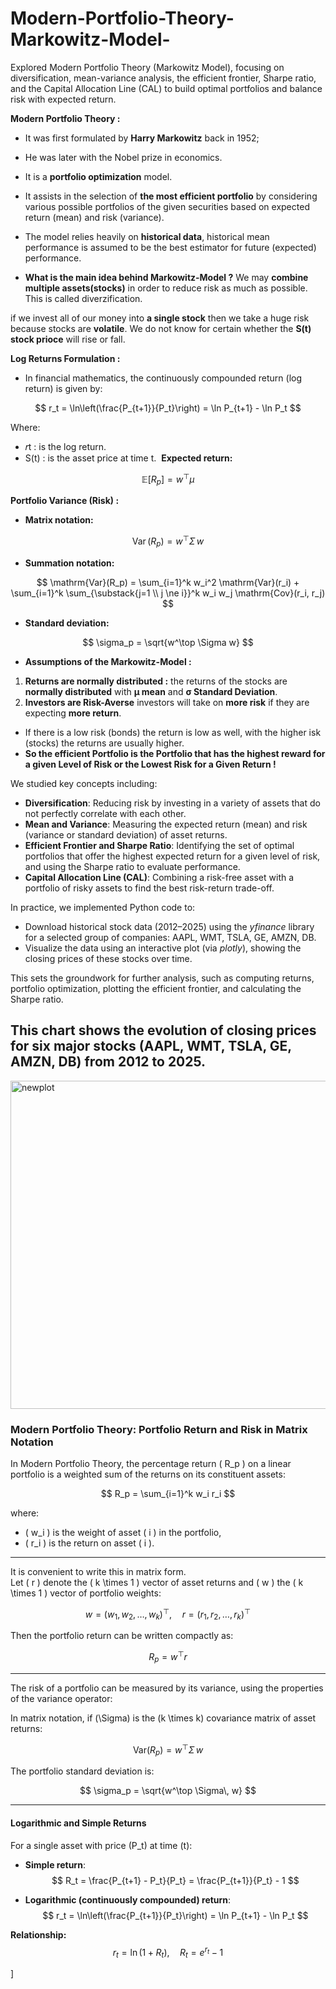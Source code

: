 # Modern-Portfolio-Theory-Markowitz-Model-
Explored Modern Portfolio Theory (Markowitz Model), focusing on diversification, mean-variance analysis, the efficient frontier, Sharpe ratio, and the Capital Allocation Line (CAL) to build optimal portfolios and balance risk with expected return.

**Modern Portfolio Theory :** 
* It was first formulated by **Harry Markowitz** back in 1952;
* He was later with the Nobel prize in economics.
* It is a **portfolio optimization** model.
* It assists in the selection of **the most efficient portfolio** by considering various possible portfolios of the given securities based on expected return (mean) and risk (variance).

* The model relies heavily on **historical data**, historical mean performance is assumed to be the best estimator for future (expected) performance.

* **What is the main idea behind Markowitz-Model ?**
  We may  **combine multiple assets(stocks)** in order to reduce risk as much as possible. This is called diverzification.

if we invest all of our money into **a single stock** then we take a huge risk because stocks are **volatile**. We do not know for certain whether the **S(t) stock prioce** will rise or fall. 

**Log Returns Formulation :**
* In financial mathematics, the continuously compounded return (log return) is given by:

$$
r_t = \ln\left(\frac{P_{t+1}}{P_t}\right) = \ln P_{t+1} - \ln P_t
$$

Where:

* 𝑟t : is the log return.
* S(t) : is the asset price at time t.
​
**Expected return:**

$$
\mathbb{E}[R_p] = w^\top \mu
$$

**Portfolio Variance (Risk) :**

* **Matrix notation:**

$$
\operatorname{Var}(R_p) = w^\top \Sigma\, w
$$

* **Summation notation:**

$$
\mathrm{Var}(R_p) = \sum_{i=1}^k w_i^2 \mathrm{Var}(r_i) + \sum_{i=1}^k \sum_{\substack{j=1 \\ j \ne i}}^k w_i w_j \mathrm{Cov}(r_i, r_j)
$$

* **Standard deviation:**

$$
\sigma_p = \sqrt{w^\top \Sigma w}
$$

* **Assumptions of the Markowitz-Model :**
1) **Returns are normally distributed :** the returns of the stocks are **normally distributed** with **µ mean** and **σ Standard Deviation**.
2) **Investors are Risk-Averse** investors will take on **more risk** if they are expecting **more return**.

* If there is a low risk (bonds) the return is low as well, with the higher isk (stocks) the returns are usually higher.
* **So the efficient Portfolio is the Portfolio that has the highest reward for a given Level of Risk or the Lowest Risk for a Given Return !**


We studied key concepts including:

* **Diversification**: Reducing risk by investing in a variety of assets that do not perfectly correlate with each other.
* **Mean and Variance**: Measuring the expected return (mean) and risk (variance or standard deviation) of asset returns.
* **Efficient Frontier and Sharpe Ratio**: Identifying the set of optimal portfolios that offer the highest expected return for a given level of risk, and using the Sharpe ratio to evaluate performance.
* **Capital Allocation Line (CAL)**: Combining a risk-free asset with a portfolio of risky assets to find the best risk-return trade-off.

In practice, we implemented Python code to:

* Download historical stock data (2012–2025) using the *yfinance* library for a selected group of companies: AAPL, WMT, TSLA, GE, AMZN, DB.
* Visualize the data using an interactive plot (via *plotly*), showing the closing prices of these stocks over time.

This sets the groundwork for further analysis, such as computing returns, portfolio optimization, plotting the efficient frontier, and calculating the Sharpe ratio.


## This chart shows the evolution of closing prices for six major stocks (AAPL, WMT, TSLA, GE, AMZN, DB) from 2012 to 2025.
<img width="1156" height="525" alt="newplot" src="https://github.com/user-attachments/assets/82b96279-9a28-49ea-899b-547abca24a97" />






### Modern Portfolio Theory: Portfolio Return and Risk in Matrix Notation

In Modern Portfolio Theory, the percentage return \( R_p \) on a linear portfolio is a weighted sum of the returns on its constituent assets:

$$
R_p = \sum_{i=1}^k w_i r_i
$$

where:
- \( w_i \) is the weight of asset \( i \) in the portfolio,
- \( r_i \) is the return on asset \( i \).

---

It is convenient to write this in matrix form.  
Let \( r \) denote the \( k \times 1 \) vector of asset returns and \( w \) the \( k \times 1 \) vector of portfolio weights:

$$
w = (w_1, w_2, \dots, w_k)^\top, \quad r = (r_1, r_2, \dots, r_k)^\top
$$

Then the portfolio return can be written compactly as:

$$
R_p = w^\top r
$$

---

The risk of a portfolio can be measured by its variance, using the properties of the variance operator:



In matrix notation, if \(\Sigma\) is the \(k \times k\) covariance matrix of asset returns:

$$
\mathrm{Var}(R_p) = w^\top \Sigma\, w
$$

The portfolio standard deviation is:

$$
\sigma_p = \sqrt{w^\top \Sigma\, w}
$$

---

#### Logarithmic and Simple Returns

For a single asset with price \(P_t\) at time \(t\):

- **Simple return**:
$$
R_t = \frac{P_{t+1} - P_t}{P_t} = \frac{P_{t+1}}{P_t} - 1
$$

- **Logarithmic (continuously compounded) return**:
$$
r_t = \ln\left(\frac{P_{t+1}}{P_t}\right) = \ln P_{t+1} - \ln P_t
$$

**Relationship:**
$$
r_t = \ln(1 + R_t), \quad R_t = e^{r_t} - 1
$$

\]



